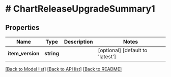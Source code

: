 # # ChartReleaseUpgradeSummary1

## Properties

Name | Type | Description | Notes
------------ | ------------- | ------------- | -------------
**item_version** | **string** |  | [optional] [default to 'latest']

[[Back to Model list]](../../README.md#models) [[Back to API list]](../../README.md#endpoints) [[Back to README]](../../README.md)
